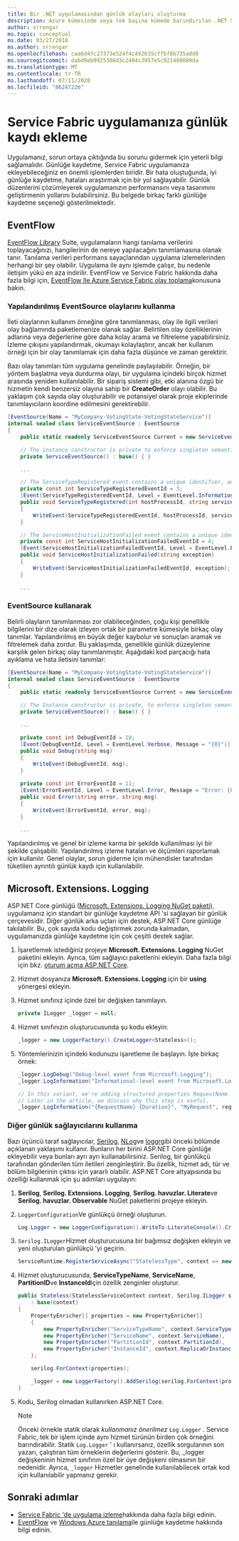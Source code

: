 ```yaml
---
title: Bir .NET uygulamasından günlük olayları oluşturma
description: Azure kümesinde veya tek başına kümede barındırılan .NET Service Fabric uygulamanıza günlük ekleme hakkında bilgi edinin.
author: srrengar
ms.topic: conceptual
ms.date: 03/27/2018
ms.author: srrengar
ms.openlocfilehash: caa6d4fc27373e524f4c492635cffbf8b735add8
ms.sourcegitcommit: dabd9eb9925308d3c2404c3957e5c921408089da
ms.translationtype: MT
ms.contentlocale: tr-TR
ms.lasthandoff: 07/11/2020
ms.locfileid: "86247226"
---
```

# <a name="add-logging-to-your-service-fabric-application"></a>Service Fabric uygulamanıza günlük kaydı ekleme

Uygulamanız, sorun ortaya çıktığında bu sorunu gidermek için yeterli bilgi sağlamalıdır. Günlüğe kaydetme, Service Fabric uygulamanıza ekleyebileceğiniz en önemli işlemlerden biridir. Bir hata oluştuğunda, iyi günlüğe kaydetme, hataları araştırmak için bir yol sağlayabilir. Günlük düzenlerini çözümleyerek uygulamanızın performansını veya tasarımını geliştirmenin yollarını bulabilirsiniz. Bu belgede birkaç farklı günlüğe kaydetme seçeneği gösterilmektedir.

## <a name="eventflow"></a>EventFlow

[EventFlow Library](https://github.com/Azure/diagnostics-eventflow) Suite, uygulamaların hangi tanılama verilerini toplayacağınızı, hangilerinin de nereye yapılacağını tanımlamasına olanak tanır. Tanılama verileri performans sayaçlarından uygulama izlemelerinden herhangi bir şey olabilir. Uygulama ile aynı işlemde çalışır, bu nedenle iletişim yükü en aza indirilir. EventFlow ve Service Fabric hakkında daha fazla bilgi için, [EventFlow Ile Azure Service Fabric olay toplama](service-fabric-diagnostics-event-aggregation-eventflow.md)konusuna bakın.

### <a name="using-structured-eventsource-events"></a>Yapılandırılmış EventSource olaylarını kullanma

İleti olaylarının kullanım örneğine göre tanımlanması, olay ile ilgili verileri olay bağlamında paketlemenize olanak sağlar. Belirtilen olay özelliklerinin adlarına veya değerlerine göre daha kolay arama ve filtreleme yapabilirsiniz. İzleme çıkışını yapılandırmak, okumayı kolaylaştırır, ancak her kullanım örneği için bir olay tanımlamak için daha fazla düşünce ve zaman gerektirir. 

Bazı olay tanımları tüm uygulama genelinde paylaşılabilir. Örneğin, bir yöntem başlatma veya durdurma olayı, bir uygulama içindeki birçok hizmet arasında yeniden kullanılabilir. Bir sipariş sistemi gibi, etki alanına özgü bir hizmetin kendi benzersiz olayına sahip bir **CreateOrder** olayı olabilir. Bu yaklaşım çok sayıda olay oluşturabilir ve potansiyel olarak proje ekiplerinde tanımlayıcıların koordine edilmesini gerektirebilir. 

```csharp
[EventSource(Name = "MyCompany-VotingState-VotingStateService")]
internal sealed class ServiceEventSource : EventSource
{
    public static readonly ServiceEventSource Current = new ServiceEventSource();

    // The instance constructor is private to enforce singleton semantics.
    private ServiceEventSource() : base() { }

    ...

    // The ServiceTypeRegistered event contains a unique identifier, an event attribute that defined the event, and the code implementation of the event.
    private const int ServiceTypeRegisteredEventId = 3;
    [Event(ServiceTypeRegisteredEventId, Level = EventLevel.Informational, Message = "Service host process {0} registered service type {1}", Keywords = Keywords.ServiceInitialization)]
    public void ServiceTypeRegistered(int hostProcessId, string serviceType)
    {
        WriteEvent(ServiceTypeRegisteredEventId, hostProcessId, serviceType);
    }

    // The ServiceHostInitializationFailed event contains a unique identifier, an event attribute that defined the event, and the code implementation of the event.
    private const int ServiceHostInitializationFailedEventId = 4;
    [Event(ServiceHostInitializationFailedEventId, Level = EventLevel.Error, Message = "Service host initialization failed", Keywords = Keywords.ServiceInitialization)]
    public void ServiceHostInitializationFailed(string exception)
    {
        WriteEvent(ServiceHostInitializationFailedEventId, exception);
    }

    ...

```

### <a name="using-eventsource-generically"></a>EventSource kullanarak

Belirli olayların tanımlanması zor olabileceğinden, çoğu kişi genellikle bilgilerini bir dize olarak izleyen ortak bir parametre kümesiyle birkaç olay tanımlar. Yapılandırılmış en büyük değer kaybolur ve sonuçları aramak ve filtrelemek daha zordur. Bu yaklaşımda, genellikle günlük düzeylerine karşılık gelen birkaç olay tanımlanmıştır. Aşağıdaki kod parçacığı hata ayıklama ve hata iletisini tanımlar:

```csharp
[EventSource(Name = "MyCompany-VotingState-VotingStateService")]
internal sealed class ServiceEventSource : EventSource
{
    public static readonly ServiceEventSource Current = new ServiceEventSource();

    // The Instance constructor is private, to enforce singleton semantics.
    private ServiceEventSource() : base() { }

    ...

    private const int DebugEventId = 10;
    [Event(DebugEventId, Level = EventLevel.Verbose, Message = "{0}")]
    public void Debug(string msg)
    {
        WriteEvent(DebugEventId, msg);
    }

    private const int ErrorEventId = 11;
    [Event(ErrorEventId, Level = EventLevel.Error, Message = "Error: {0} - {1}")]
    public void Error(string error, string msg)
    {
        WriteEvent(ErrorEventId, error, msg);
    }

    ...

```

Yapılandırılmış ve genel bir izleme karma bir şekilde kullanılması iyi bir şekilde çalışabilir. Yapılandırılmış izleme hataları ve ölçümleri raporlamak için kullanılır. Genel olaylar, sorun giderme için mühendisler tarafından tüketilen ayrıntılı günlük kaydı için kullanılabilir.

## <a name="microsoftextensionslogging"></a>Microsoft. Extensions. Logging

ASP.NET Core günlüğü ([Microsoft. Extensions. Logging NuGet paketi](https://www.nuget.org/packages/Microsoft.Extensions.Logging)), uygulamanız için standart bir günlüğe kaydetme API 'si sağlayan bir günlük çerçevesidir. Diğer günlük arka uçları için destek, ASP.NET Core günlüğe takılabilir. Bu, çok sayıda kodu değiştirmek zorunda kalmadan, uygulamanızda günlüğe kaydetme için çok çeşitli destek sağlar.

1. İşaretlemek istediğiniz projeye **Microsoft. Extensions. Logging** NuGet paketini ekleyin. Ayrıca, tüm sağlayıcı paketlerini ekleyin. Daha fazla bilgi için bkz. [oturum açma ASP.NET Core](/aspnet/core/fundamentals/logging).
2. Hizmet dosyanıza **Microsoft. Extensions. Logging** için bir **using** yönergesi ekleyin.
3. Hizmet sınıfınız içinde özel bir değişken tanımlayın.

   ```csharp
   private ILogger _logger = null;
   ```

4. Hizmet sınıfınızın oluşturucusunda şu kodu ekleyin:

   ```csharp
   _logger = new LoggerFactory().CreateLogger<Stateless>();
   ```

5. Yöntemlerinizin içindeki kodunuzu işaretleme ile başlayın. İşte birkaç örnek:

   ```csharp
   _logger.LogDebug("Debug-level event from Microsoft.Logging");
   _logger.LogInformation("Informational-level event from Microsoft.Logging");

   // In this variant, we're adding structured properties RequestName and Duration, which have values MyRequest and the duration of the request.
   // Later in the article, we discuss why this step is useful.
   _logger.LogInformation("{RequestName} {Duration}", "MyRequest", requestDuration);
   ```

### <a name="using-other-logging-providers"></a>Diğer günlük sağlayıcılarını kullanma

Bazı üçüncü taraf sağlayıcılar, [Serilog](https://serilog.net/), [NLog](https://nlog-project.org/)ve [loggr](https://github.com/imobile3/Loggr.Extensions.Logging)gibi önceki bölümde açıklanan yaklaşımı kullanır. Bunların her birini ASP.NET Core günlüğe ekleyebilir veya bunları ayrı ayrı kullanabilirsiniz. Serilog, bir günlükçü tarafından gönderilen tüm iletileri zenginleştirir. Bu özellik, hizmet adı, tür ve bölüm bilgilerinin çıktısı için yararlı olabilir. ASP.NET Core altyapısında bu özelliği kullanmak için şu adımları uygulayın:

1. **Serilog**, **Serilog. Extensions. Logging**, **Serilog. havuzlar. Literate**ve **Serilog. havuzlar. Observable** NuGet paketlerini projeye ekleyin. 
2. `LoggerConfiguration`Ve günlükçü örneği oluşturun.

   ```csharp
   Log.Logger = new LoggerConfiguration().WriteTo.LiterateConsole().CreateLogger();
   ```

3. `Serilog.ILogger`Hizmet oluşturucusuna bir bağımsız değişken ekleyin ve yeni oluşturulan günlükçü 'yi geçirin.

   ```csharp
   ServiceRuntime.RegisterServiceAsync("StatelessType", context => new Stateless(context, Log.Logger)).GetAwaiter().GetResult();
   ```

4. Hizmet oluşturucusunda, **ServiceTypeName**, **ServiceName**, **PartitionID**ve **InstanceId**için özellik zenginler oluşturur.

   ```csharp
   public Stateless(StatelessServiceContext context, Serilog.ILogger serilog)
       : base(context)
   {
       PropertyEnricher[] properties = new PropertyEnricher[]
       {
           new PropertyEnricher("ServiceTypeName", context.ServiceTypeName),
           new PropertyEnricher("ServiceName", context.ServiceName),
           new PropertyEnricher("PartitionId", context.PartitionId),
           new PropertyEnricher("InstanceId", context.ReplicaOrInstanceId),
       };

       serilog.ForContext(properties);

       _logger = new LoggerFactory().AddSerilog(serilog.ForContext(properties)).CreateLogger<Stateless>();
   }
   ```

5. Kodu, Serilog olmadan kullanırken ASP.NET Core.

   >[!NOTE]
   >Önceki örnekle statik olarak *kullanmanız önerilmez* `Log.Logger` . Service Fabric, tek bir işlem içinde aynı hizmet türünün birden çok örneğini barındırabilir. Statik `Log.Logger` ' ı kullanırsanız, özellik sorgularının son yazarı, çalıştıran tüm örneklerin değerlerini gösterir. Bu, _logger değişkeninin hizmet sınıfının özel bir üye değişkeni olmasının bir nedenidir. Ayrıca, `_logger` Hizmetler genelinde kullanılabilecek ortak kod için kullanılabilir yapmanız gerekir.

## <a name="next-steps"></a>Sonraki adımlar

- [Service Fabric 'de uygulama izleme](service-fabric-diagnostics-event-generation-app.md)hakkında daha fazla bilgi edinin.
- [EventFlow](service-fabric-diagnostics-event-aggregation-eventflow.md) ve [Windows Azure tanılama](service-fabric-diagnostics-event-aggregation-wad.md)ile günlüğe kaydetme hakkında bilgi edinin.

